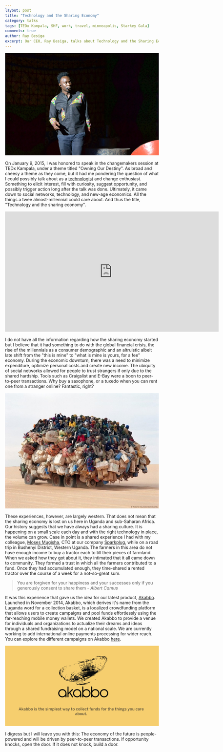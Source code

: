 ```yaml
---
layout: post
title: "Technology and the Sharing Economy"
category: talks
tags: [TEDx Kampala, SHF, work, travel, minneapolis, Starkey Gala]
comments: true
author: Ray Besiga
excerpt: Our CEO, Ray Besiga, talks about Technology and the Sharing Economy at TEDx Kampala 2015.
---
```




![Raymond Besiga speaking at TEDx Kampala](/images/tedx_kampala.jpg "Raymond Besiga speaking at TEDx Kampala 2015")

On January 9, 2015, I was honored to speak in the changemakers session at TEDx Kampala, under a theme titled "Owning Our Destiny". As broad and cheesy a theme as they come, but it had me pondering the question of what I could possibly talk about as a [technologist](http://sparkpl.ug/) and change enthusiast. Something to elicit interest, fill with curiosity, suggest opportunity, and possibly trigger action long after the talk was done. Ultimately, it came down to social networks, technology, and new-age economics. All the things a twee almost-millennial could care about. And thus the title, "Technology and the sharing economy".

<iframe width="700" height="394" src="https://www.youtube.com/embed/hUmFRwvnosc" frameborder="0" > </iframe>

I do not have all the information regarding how the sharing economy started but I believe that it had something to do with the global financial crisis, the rise of the millennials as a consumer demographic and an altruistic albeit late shift from the "this is mine" to "what is mine is yours, for a fee" economy. During the economic downturn, there was a need to minimize expenditure, optimize personal costs and create new income. The ubiquity of social networks allowed for people to trust strangers if only due to the shared hardship. Tools such as Craigslist and E-Bay were a boon to peer-to-peer transactions. Why buy a saxophone, or a tuxedo when you can rent one from a stranger online? Fantastic, right?

![Amazing Carpool](/images/carpool.jpg "Carpooling. A staple of the sharing economy")

These experiences, however, are largely western. That does not mean that the sharing economy is lost on us here in Uganda and sub-Saharan Africa. Our history suggests that we have always had a sharing culture. It is happening on a small scale each day and with the right technology in place, the volume can grow. Case in point is a shared experience I had with my colleague, [Moses Mugisha](http://mugisha.me/), CTO at our company [Sparkplug](http://sparkpl.ug/), while on a road trip in Bushenyi District, Western Uganda. The farmers in this area do not have enough income to buy a tractor each to till their pieces of farmland. When we asked how they got about it, they intimated that it all came down to community. They formed a trust in which all the farmers contributed to a fund. Once they had accumulated enough, they time-shared a rented tractor over the course of a week for a not-so-great sum.

<blockquote>You are forgiven for your happiness and your successes only if you generously consent to share them<cite>  - Albert Camus</cite></blockquote>

It was this experience that gave us the idea for our latest product, [Akabbo](http://akabbo.ug/). Launched in November 2014, Akabbo, which derives it's name from the Luganda word for a collection basket, is a localized crowdfunding platform that allows users to create campaigns and pool funds effortlessly using the far-reaching mobile money wallets. We created Akabbo to provide a venue for individuals and organizations to actualize their dreams and ideas through a shared fundraising model on a national scale. We are currently working to add international online payments processing for wider reach. You can explore the different campaigns on Akabbo [here](http://akabbo.ug/campaigns/all/).

![Akabbo](/images/Akabbo_banner.png "Akabbo. Localized crowdfunding made easy.")

I digress but I will leave you with this: The economy of the future is people-powered and will be driven by peer-to-peer transactions. If opportunity knocks, open the door. If it does not knock, build a door.

